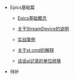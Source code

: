 


* Epics基础篇

  * [Epics基础概念](./docs/a-1EPICS基础概念.md)

  * [关于StreamDevice的说明](./docs/a-2关于StreamDevice的说明.md)

  * [实战案例](./docs/a-3实战案例.md)

  * [关于st.cmd的解释](./docs/a-4关于st.cmd的解释.md)

  * [谈谈ai记录的单位转换](./docs/a-5谈谈ai记录的单位转换.md)

    

* 待补

